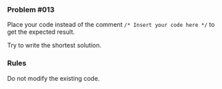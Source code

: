 
### Problem #013

Place your code instead of the comment `/* Insert your code here */` to get the expected result.

Try to write the shortest solution.


### Rules

Do not modify the existing code.
